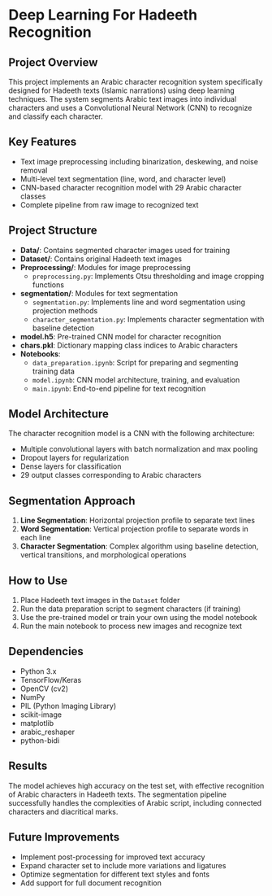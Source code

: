 # Deep Learning For Hadeeth Recognition

## Project Overview
This project implements an Arabic character recognition system specifically designed for Hadeeth texts (Islamic narrations) using deep learning techniques. The system segments Arabic text images into individual characters and uses a Convolutional Neural Network (CNN) to recognize and classify each character.

## Key Features
- Text image preprocessing including binarization, deskewing, and noise removal
- Multi-level text segmentation (line, word, and character level)
- CNN-based character recognition model with 29 Arabic character classes
- Complete pipeline from raw image to recognized text

## Project Structure
- **Data/**: Contains segmented character images used for training
- **Dataset/**: Contains original Hadeeth text images
- **Preprocessing/**: Modules for image preprocessing
  - `preprocessing.py`: Implements Otsu thresholding and image cropping functions
- **segmentation/**: Modules for text segmentation
  - `segmentation.py`: Implements line and word segmentation using projection methods
  - `character_segmentation.py`: Implements character segmentation with baseline detection
- **model.h5**: Pre-trained CNN model for character recognition
- **chars.pkl**: Dictionary mapping class indices to Arabic characters
- **Notebooks**:
  - `data_preparation.ipynb`: Script for preparing and segmenting training data
  - `model.ipynb`: CNN model architecture, training, and evaluation
  - `main.ipynb`: End-to-end pipeline for text recognition

## Model Architecture
The character recognition model is a CNN with the following architecture:
- Multiple convolutional layers with batch normalization and max pooling
- Dropout layers for regularization
- Dense layers for classification
- 29 output classes corresponding to Arabic characters

## Segmentation Approach
1. **Line Segmentation**: Horizontal projection profile to separate text lines
2. **Word Segmentation**: Vertical projection profile to separate words in each line
3. **Character Segmentation**: Complex algorithm using baseline detection, vertical transitions, and morphological operations

## How to Use
1. Place Hadeeth text images in the `Dataset` folder
2. Run the data preparation script to segment characters (if training)
3. Use the pre-trained model or train your own using the model notebook
4. Run the main notebook to process new images and recognize text

## Dependencies
- Python 3.x
- TensorFlow/Keras
- OpenCV (cv2)
- NumPy
- PIL (Python Imaging Library)
- scikit-image
- matplotlib
- arabic_reshaper
- python-bidi

## Results
The model achieves high accuracy on the test set, with effective recognition of Arabic characters in Hadeeth texts. The segmentation pipeline successfully handles the complexities of Arabic script, including connected characters and diacritical marks.

## Future Improvements
- Implement post-processing for improved text accuracy
- Expand character set to include more variations and ligatures
- Optimize segmentation for different text styles and fonts
- Add support for full document recognition
